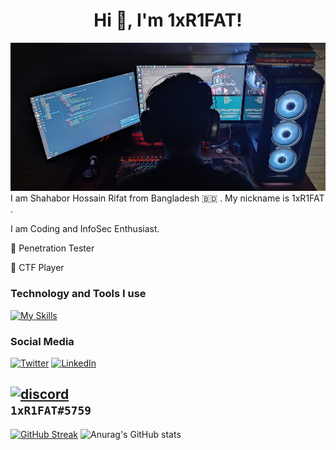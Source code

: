 <h1 align="center">Hi 👋, I'm 1xR1FAT!</h1>

<code><img src="https://raw.githubusercontent.com/1xr1fat/1xR1FAT/main/IMG_20221130_220731.jpg"></code>
I am Shahabor Hossain Rifat from Bangladesh :bangladesh: . My nickname is 1xR1FAT .

I am Coding and InfoSec Enthusiast.



:closed_lock_with_key:  Penetration Tester


:lady_beetle: CTF Player



### Technology and Tools I use


[![My Skills](https://skillicons.dev/icons?i=cpp,bash,java,py,androidstudio,docker,git,github,md,idea,vscode,visualstudio,atom,arduino,wordpress,linux)](https://skillicons.dev)


### Social Media
[![Twitter](https://skillicons.dev/icons?i=twitter)](https://twitter.com/1xR1Fat)
[![LinkedIn](https://skillicons.dev/icons?i=linkedin)](https://www.linkedin.com/in/shahbor-hossain-rifat-ab7b1b217/)

[![discord](https://skillicons.dev/icons?i=discord)]()
<br/>
```1xR1FAT#5759```
---

[![GitHub Streak](https://github-readme-streak-stats.herokuapp.com/?user=WeirdR1fat&theme=merko)]([https://git.io/streak-stats](https://twitter.com/1xR1Fat))
![Anurag's GitHub stats](https://github-readme-stats.vercel.app/api?username=1xr1fat&show_icons=true&theme=dracula)
